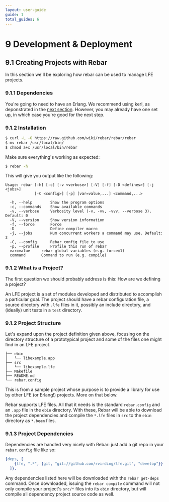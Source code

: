 ```yaml
---
layout: user-guide
guide: 1
total_guides: 6
---
```

# 9 Development & Deployment

## 9.1 Creating Projects with Rebar

In this section we'll be exploring how rebar can be used to manage LFE projects.

### 9.1.1 Dependencies

You're going to need to have an Erlang. We recommend using kerl, as deponstrated
in the <a href="/user-guide/devops/2.html">next section</a>.
However, you may already have one set up, in which case you're good for the next
step.

### 9.1.2 Installation

```bash
$ curl -L -O https://raw.github.com/wiki/rebar/rebar/rebar
$ mv rebar /usr/local/bin/
$ chmod a+x /usr/local/bin/rebar
```

Make sure everything's working as expected:

```bash
$ rebar -h
```

This will give you output like the following:

```text
Usage: rebar [-h] [-c] [-v <verbose>] [-V] [-f] [-D <defines>] [-j <jobs>]
             [-C <config>] [-p] [var=value,...] <command,...>

  -h, --help        Show the program options
  -c, --commands    Show available commands
  -v, --verbose     Verbosity level (-v, -vv, -vvv, --verbose 3). Default: 0
  -V, --version     Show version information
  -f, --force       Force
  -D                Define compiler macro
  -j, --jobs        Num concurrent workers a command may use. Default: 3
  -C, --config      Rebar config file to use
  -p, --profile     Profile this run of rebar
  var=value     rebar global variables (e.g. force=1)
  command       Command to run (e.g. compile)
```

### 9.1.2 What is a Project?

The first question we should probably address is this: How are we defining a
project?

An LFE project is a set of modules developed and distributed to accomplish a
particular goal. The project should have a rebar configuration file, a source
directory with `.lfe` files in it, possibly an include directory, and (ideally)
unit tests in a `test` directory.

### 9.1.2 Project Structure

Let's expand upon the project definition given above, focusing on the directory
structure of a prototypical project and some of the files one might find in an
LFE project.

```
├── ebin
│   └── libexample.app
├── src
│   └── libexample.lfe
├── Makefile
├── README.md
└── rebar.config
```

This is from a sample project whose purpose is to provide a library for use by
other LFE (or Erlang!) projects. More on that below.

Rebar supports LFE files. All that it needs is the standard `rebar.config` and
an `.app` file in the `ebin` directory. With these, Rebar will be able to
download the project dependencies and compile the `*.lfe` files in `src` to the
`ebin` directory as `*.beam` files.

### 9.1.3 Project Dependencies

Dependencies are handled very nicely with Rebar: just add a git repo in your
`rebar.config` file like so:

```erlang
{deps, [
    {lfe, ".*", {git, "git://github.com/rvirding/lfe.git", "develop"}}
  ]}.
```

Any dependencies listed here will be downloaded with the `rebar get-deps`
command. Once downloaded, issuing the `rebar compile` command will not only
compile your project's `src/*` files into its `ebin` directory, but will compile
all dependency project source code as well.

